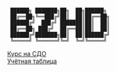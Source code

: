 ```
 ██████╗ ███████╗██╗  ██╗██████╗ 
 ██╔══██╗╚══███╔╝██║  ██║██╔══██╗
 ██████╔╝  ███╔╝ ███████║██║  ██║
 ██╔══██╗ ███╔╝  ██╔══██║██║  ██║
 ██████╔╝███████╗██║  ██║██████╔╝
 ╚═════╝ ╚══════╝╚═╝  ╚═╝╚═════╝ 
```
[Курс на СДО](https://lms.spbstu.ru/course/view.php?id=16408) \
[Учётная таблица](https://docs.google.com/spreadsheets/d/1bbnDBCUTAmB6kzA_D5x571H04s3B662ALn-ANmzJUBE/edit#gid=0)
